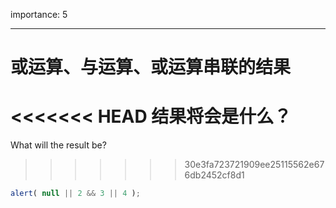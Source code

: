 importance: 5

---

# 或运算、与运算、或运算串联的结果

<<<<<<< HEAD
结果将会是什么？
=======
What will the result be?
>>>>>>> 30e3fa723721909ee25115562e676db2452cf8d1

```js
alert( null || 2 && 3 || 4 );
```

